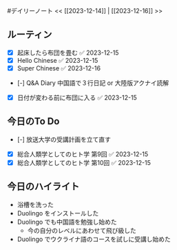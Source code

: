 #デイリーノート
<< [[2023-12-14]] | [[2023-12-16]] >>
## ルーティン
- [x] 起床したら布団を畳む ✅ 2023-12-15
- [x] Hello Chinese ✅ 2023-12-15
- [x] Super Chinese ✅ 2023-12-16
- [-] Q&A Diary 中国語で３行日記 or 大陸版アクナイ読解
- [x] 日付が変わる前に布団に入る ✅ 2023-12-15
## 今日のTo Do
- [-] 放送大学の受講計画を立て直す
- [x] 総合人類学としてのヒト学 第9回 ✅ 2023-12-15
- [x] 総合人類学としてのヒト学 第10回 ✅ 2023-12-15
## 今日のハイライト
- 浴槽を洗った
- Duolingo をインストールした
- Duolingo でも中国語を勉強し始めた
	- 今の自分のレベルにあわせて飛び級した
- Duolingo でウクライナ語のコースを試しに受講し始めた